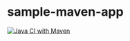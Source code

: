 # sample-maven-app

[![Java CI with Maven](https://github.com/suparna-khamaru/sample-maven-app/actions/workflows/maven.yml/badge.svg?branch=master)](https://github.com/suparna-khamaru/sample-maven-app/actions/workflows/maven.yml)
